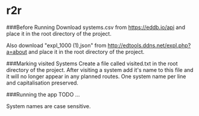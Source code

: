# r2r

###Before Running
Download systems.csv from https://eddb.io/api and place it in the root directory
of the project.

Also download "expl_1000 (1),json" from http://edtools.ddns.net/expl.php?a=about and place it in the root directory
of the project.

###Marking visited Systems
Create a file called visited.txt in the root directory of the project. 
After visiting a system add it's name to this file and it will no longer appear in any planned routes.
One system name per line and capitalisation preserved.

###Running the app
TODO ... 

System names are case sensitive.